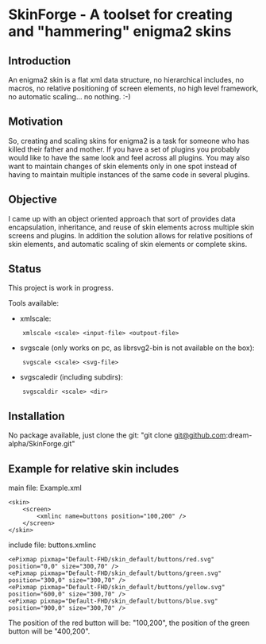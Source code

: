 # SkinForge - A toolset for creating and "hammering" enigma2 skins

## Introduction
An enigma2 skin is a flat xml data structure, no hierarchical includes, no macros, no relative positioning of screen elements, no high level framework, no automatic scaling... no nothing. :-)

## Motivation
So, creating and scaling skins for enigma2 is a task for someone who has killed their father and mother.
If you have a set of plugins you probably would like to have the same look and feel across all plugins. You may also want to maintain changes of skin elements only in one spot instead of having to maintain multiple instances of the same code in several plugins.

## Objective
I came up with an object oriented approach that sort of provides data encapsulation, inheritance, and reuse of skin elements across multiple skin screens and plugins.
In addition the solution allows for relative positions of skin elements, and automatic scaling of skin elements or complete skins.


## Status
This project is work in progress.

Tools available:
- xmlscale:
```
    xmlscale <scale> <input-file> <outpout-file>
```
- svgscale (only works on pc, as librsvg2-bin is not available on the box):
```
    svgscale <scale> <svg-file>
```
- svgscaledir (including subdirs):
```
    svgscaldir <scale> <dir>
```


## Installation
No package available, just clone the git: "git clone git@github.com:dream-alpha/SkinForge.git"


## Example for relative skin includes
main file: Example.xml

    <skin>
        <screen>
            <xmlinc name=buttons position="100,200" />
        </screen>
    </skin>

include file: buttons.xmlinc

    <ePixmap pixmap="Default-FHD/skin_default/buttons/red.svg" position="0,0" size="300,70" />
    <ePixmap pixmap="Default-FHD/skin_default/buttons/green.svg" position="300,0" size="300,70" />
    <ePixmap pixmap="Default-FHD/skin_default/buttons/yellow.svg" position="600,0" size="300,70" />
    <ePixmap pixmap="Default-FHD/skin_default/buttons/blue.svg" position="900,0" size="300,70" />

The position of the red button will be: "100,200", the position of the green button will be "400,200".
